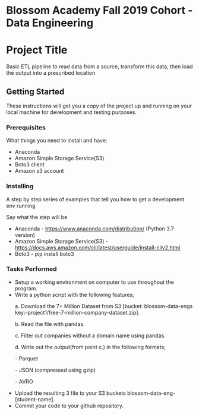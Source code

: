 <h1>Blossom Academy Fall 2019 Cohort - Data Engineering</h1>

# Project Title

Basic ETL pipeline to read data from a source, transform this data, then load the output into a prescribed location

## Getting Started

These instructions will get you a copy of the project up and running on your local machine for development and testing purposes.

### Prerequisites

What things you need to install and have;


- Anaconda 
- Amazon Simple Storage Service(S3)
- Boto3 client
- Amazon s3 account


### Installing

A step by step series of examples that tell you how to get a development env running

Say what the step will be


* Anaconda -  https://www.anaconda.com/distribution/ (Python 3.7 version)
* Amazon Simple Storage Service(S3) - https://docs.aws.amazon.com/cli/latest/userguide/install-cliv2.html
* Boto3 - pip install boto3


### Tasks Performed

- Setup a working environment on computer to use throughout the program.
- Write a python script with the following features; 
    <p>a. Download the 7+ Million Dataset from S3 [bucket: blossom-data-engs key:-project1/free-7-million-company-dataset.zip].</p>
    <p>b. Read the file with pandas.</p>
    <p>c. Filter out companies without a domain name using pandas.</p>
    <p>d. Write out the output(from point c.) in the following formats;</p>
          <p> - Parquet</p>
          <p> - JSON (compressed using gzip)</p>
          <p> - AVRO</p>
- Upload the resulting 3 file to your S3 buckets blossom-data-eng-[student-name].
- Commit your code to your github repository.


